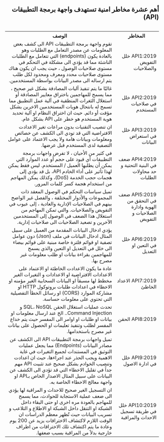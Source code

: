 <h2 dir='rtl' align='right'>  أهم عشرة مخاطر امنية تستهدف واجهة برمجة التطبيقات (API) </h2>

  <table dir='rtl' align="right">
  <tr>
    <th>المخاطر </th>
    <th> الوصف </th>
    <tr>
    <td>  API1:2019 خلل التفويض والصلاحيات  </td> 
    <td> تقوم واجهة برمجة التطبيقات API الى كشف بعض المعلومات عن مصدر التعامل مع الطلبات وهو بالعادة يكون (endpoints) التي تتعامل مع الطلبات الناشئة مما قد يؤدي الى مشكلة في التحكم في مستوى صلاحيات الوصول ، حيث يجب ان يكون هناك مستوى صلاحيات محدد ومعرف ومحدود لكل طلب يتم ارساله الى مصدر البيانات بواسطة المستخدمين. </td>   
 </tr>  
   <tr>    
           <td>  API2:2019 خلل في صلاحيات المستخدم  </td> 
    <td> غالبًا ما يتم تنفيذ آليات المصادقة بشكل غير صحيح ، مما يسمح للمهاجمين باختراق معايير المصادقة أو استغلال الثغرات المنطقية في آلية عمل التطبيق مما تسمح له بانتحال  هويات المستخدمين الاخرين بشكل مؤقت أو دائم. حيث ان اختراق النظام او آلية تحديد هوية المستخدم هو خطر على  API بشكل عام. </td>   
 </tr>  
   <tr>    
           <td> API3:2019  خلل في استعراض البيانات </td> 
    <td> ان تنصيب التقنيات بدون مراعات تغير الاعدادت الافتراضية التي قد تودي الى الكشف عن خصائص ومعلومات وبيانات هامة ولا يجب الاعتماد على عوامل التصفية لدى المستخدم قبل عرضها. </td>   
 </tr>  
   <tr>    
           <td> API4:2019  ضعف في البنية التحتية و حد محاولات الطلبات </td> 
    <td> في كثير من الأحيان ، لا تفرض واجهات برمجة التطبيقات أي قيود على حجم أو عدد الموارد التي يمكن أن يطلبها العميل / المستخدم. ليس فقط يمكن لهذا تأثير على أداء الخادم API،  بل قد  يؤدي إلى هجمات حجب الخدمة (DoS)، وكذلك يمكن المهاجم من استخدام هجمة كسر كلمات المرور. </td>   
 </tr>  
   <tr>    
           <td> API5:2019 ضعف في التحقق من الهوية وادارة الصلاحيات و التفويض </td> 
    <td> تميل سياسات التحكم في الوصول المعقد ذات المجموعات والأدوار المختلفة ، والفصل غير الواضح بينهم في الصلاحيات الإدارية والعادية ، إلى عيوب في التفويض والصلاحيات. والتي تمكن المهاجم من استغلال هذا الضعف في الوصول إلى المستخدمين الآخرين و تصعيد الصلاحيات الى صلاحيات إدارية. </td>   
 </tr>  
   <tr>    
           <td> API6:2019  خلل في التعين او التعديل </td> 
    <td> يؤدي ادخال البيانات المقدمة من العميل على سبيل المثال ادخال البيانات في ملف (Json) دون عوامل تصفية او قوائم فلترة خاصة مبنية على قوائم بيضاء الى خلل في التعديل او التعين والذي يسمح للمهاجمين بقراءة بيانات او طلب معلومات غير مصرح بها.
 </td>   
 </tr>  
   <tr>    
           <td> API7:2019 الاعداد الخاطئ  </td> 
    <td> عادة ما يكون الاعدادت الخاطئة او الاعتماد على الاعدادات الافتراضية او الاعدادات و التغيرات الغير مخطط لها مسبقاً او البيانات السحابية الغير مؤمنه او الاخطاء في اعدادات طلبات بروتوكول HTTP او مشاركة الموارد  (CORS) او رسائل الخطأ التفصيلية التي تحتوي على معلومات حساسة. </td>   
 </tr>  
   <tr>    
           <td> API8:2019  الحقن </td> 
    <td> تحدث عمليات استغلال الحقن SQL، NoSQL و Command Injection.. الخ عند ارسال معلومات او بيانات او طلبات او اوامر الى المفسر حيث يتم خداع المفسر لطلب وتنفيذ تعليمات او الحصول على بيانات غير مصرح باستخدامها. </td>   
 </tr>  
   <tr>    
           <td> API9:2019  خلل في ادارة الاصول </td> 
    <td> تميل واجهات برمجة التطبيقات API الى الكشف عن مصادر البيانات (Endpoints) مما يجعل عمليات التوثيق في المستندات لجميع التغيرات في غاية الاهمية ويجب الحذر عند اجراءها، حيث ان اعدادت  وتنصيب الخوادم بشكل صحيح عند تثبيت API مهم جداً في تقليل الاخطاء التي قد تؤدي الى الكشف عن البيانات على سبيل المثال الاصدار الخاص بـAPI او واجهة معالج الاخطاء الخاصة به. </td>   
 </tr>  
   <tr>    
           <td>  API10:2019  خلل في طريقة تسجيل الاحداث والمراقبة  </td> 
    <td> ان التسجيل الغير صحيح  للاحداث و المراقبة لها يؤدي الى ضعف عملية الاستجابة للحوادث، مما يسمح للمهاجم بالعودة مره اخرى او حتى البقاء داخل الشبكة او التنقل داخل الشبكة او الاطلاع و التلاعب و تسريب البيانات حيث تٌظهر معظم الدراسات ان الوقت اللازم لاكتشاف الاختراقات يزيد عن 200 يوم وعادة ما يتم اكتشاف تلك الاختراقات من اطراف خارجية بدلاً من المراقبة بسبب ضعفها. </td>   
 </tr>  
   <tr>

